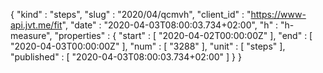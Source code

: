{
  "kind" : "steps",
  "slug" : "2020/04/qcmvh",
  "client_id" : "https://www-api.jvt.me/fit",
  "date" : "2020-04-03T08:00:03.734+02:00",
  "h" : "h-measure",
  "properties" : {
    "start" : [ "2020-04-02T00:00:00Z" ],
    "end" : [ "2020-04-03T00:00:00Z" ],
    "num" : [ "3288" ],
    "unit" : [ "steps" ],
    "published" : [ "2020-04-03T08:00:03.734+02:00" ]
  }
}
